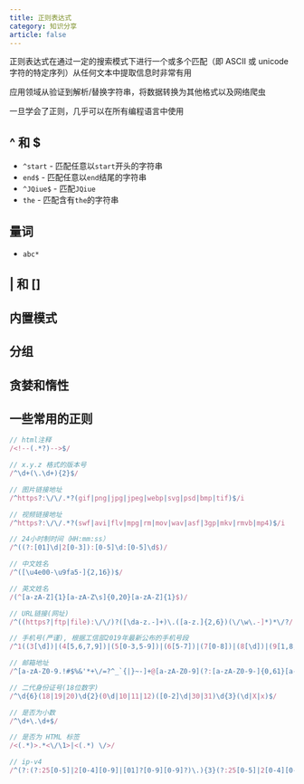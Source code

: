 ```yaml
---
title: 正则表达式
category: 知识分享
article: false
---
```


正则表达式在通过一定的搜索模式下进行一个或多个匹配（即 ASCII 或 unicode 字符的特定序列）从任何文本中提取信息时非常有用

应用领域从验证到解析/替换字符串，将数据转换为其他格式以及网络爬虫

一旦学会了正则，几乎可以在所有编程语言中使用

## ^ 和 $

+ `^start` - 匹配任意以`start`开头的字符串
+ `end$` - 匹配任意以`end`结尾的字符串
+ `^JQiue$` - 匹配`JQiue`
+ `the` - 匹配含有`the`的字符串

## 量词

+ `abc*`

## | 和 []

## 内置模式

## 分组

## 贪婪和惰性

## 一些常用的正则

```js
// html注释
/<!--(.*?)-->$/

// x.y.z 格式的版本号
/^\d+(\.\d+){2}$/

// 图片链接地址
/^https?:\/\/.*?(gif|png|jpg|jpeg|webp|svg|psd|bmp|tif)$/i

// 视频链接地址
/^https?:\/\/.*?(swf|avi|flv|mpg|rm|mov|wav|asf|3gp|mkv|rmvb|mp4)$/i

// 24小时制时间（HH:mm:ss）
/^((?:[01]\d|2[0-3]):[0-5]\d:[0-5]\d$)/

// 中文姓名
/^([\u4e00-\u9fa5·]{2,16})$/

// 英文姓名
/(^[a-zA-Z]{1}[a-zA-Z\s]{0,20}[a-zA-Z]{1}$)/

// URL链接(网址)
/^((https?|ftp|file):\/\/)?([\da-z.-]+)\.([a-z.]{2,6})(\/\w\.-]*)*\/?/

// 手机号(严谨), 根据工信部2019年最新公布的手机号段
/^1((3[\d])|(4[5,6,7,9])|(5[0-3,5-9])|(6[5-7])|(7[0-8])|(8[\d])|(9[1,8,9]))\d{8}$/

// 邮箱地址
/^[a-zA-Z0-9.!#$%&'*+\/=?^_`{|}~-]+@[a-zA-Z0-9](?:[a-zA-Z0-9-]{0,61}[a-zA-Z0-9])?(?:\.[a-zA-Z0-9](?:[a-zA-Z0-9-]{0,61}[a-zA-Z0-9])?)*$/

// 二代身份证号(18位数字)
/^\d{6}(18|19|20)\d{2}(0\d|10|11|12)([0-2]\d|30|31)\d{3}(\d|X|x)$/

// 是否为小数
/^\d+\.\d+$/

// 是否为 HTML 标签
/<(.*)>.*<\/\1>|<(.*) \/>/

// ip-v4
/^(?:(?:25[0-5]|2[0-4][0-9]|[01]?[0-9][0-9]?)\.){3}(?:25[0-5]|2[0-4][0-9]|[01]?[0-9][0-9]?)$/
```

<!-- more -->